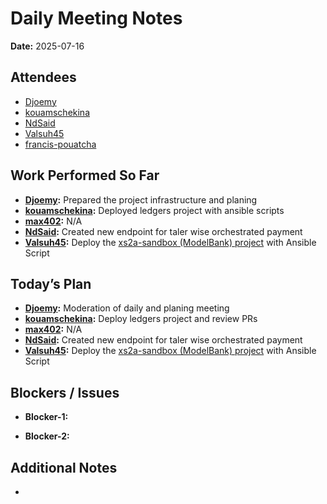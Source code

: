 # 
# # 
# Daily Meeting Notes

**Date:** 2025-07-16

## Attendees
- [Djoemy](https://github.com/Djoemy)
- [kouamschekina](https://github.com/kouamschekina)
- [NdSaid](https://github.com/NdSaid)
- [Valsuh45](https://github.com/Valsuh45) 
- [francis-pouatcha](https://github.com/francis-pouatcha)

## Work Performed So Far
- **[Djoemy](https://github.com/Djoemy):** Prepared the project infrastructure and planing
- **[kouamschekina](https://github.com/kouamschekina):** Deployed ledgers project with ansible scripts
- **[max402](https://github.com/max402):** N/A
- **[NdSaid](https://github.com/NdSaid):**  Created new endpoint for taler wise orchestrated payment  
- **[Valsuh45](https://github.com/Valsuh45):**  Deploy the [xs2a-sandbox (ModelBank) project](https://github.com/orgs/ADORSYS-GIS/projects/22/views/1?pane=issue&itemId=115697714&issue=ADORSYS-GIS%7Copen-banking-gateway%7C30) with Ansible Script

## Today’s Plan
- **[Djoemy](https://github.com/Djoemy):** Moderation of daily and planing meeting
- **[kouamschekina](https://github.com/kouamschekina):** Deploy ledgers project and review PRs
- **[max402](https://github.com/max402):** N/A
- **[NdSaid](https://github.com/NdSaid):** Created new endpoint for taler wise orchestrated payment 
- **[Valsuh45](https://github.com/Valsuh45):**    Deploy the [xs2a-sandbox (ModelBank) project](https://github.com/orgs/ADORSYS-GIS/projects/22/views/1?pane=issue&itemId=115697714&issue=ADORSYS-GIS%7Copen-banking-gateway%7C30) with Ansible Script

## Blockers / Issues
- **Blocker-1:** 

- **Blocker-2:** 

## Additional Notes
- 
